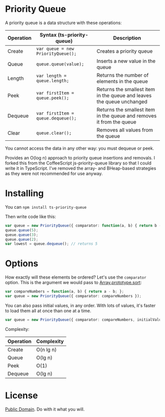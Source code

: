 Priority Queue
==============

A priority queue is a data structure with these operations:

| Operation | Syntax (ts-priority-queue) | Description |
| --------- | --- | ----------- |
| Create | `var queue = new PriorityQueue();` | Creates a priority queue |
| Queue | `queue.queue(value);` | Inserts a new value in the queue |
| Length | `var length = queue.length;` | Returns the number of elements in the queue |
| Peek | `var firstItem = queue.peek();` | Returns the smallest item in the queue and leaves the queue unchanged |
| Dequeue | `var firstItem = queue.dequeue();` | Returns the smallest item in the queue and removes it from the queue |
| Clear | `queue.clear();` | Removes all values from the queue |

You cannot access the data in any other way: you must dequeue or peek.

Provides an O(log n) approach to priority queue insertions and removals. I forked this from the CoffeeScript js-priority-queue library so that I could write it in TypeScript. I've removed the array- and BHeap-based strategies as they were not recommended for use anyway. 

Installing
==========

You can `npm install ts-priority-queue`

Then write code like this:

```ts
var queue = new PriorityQueue({ comparator: function(a, b) { return b - a; }});
queue.queue(5);
queue.queue(3);
queue.queue(2);
var lowest = queue.dequeue(); // returns 5
```

Options
=======

How exactly will these elements be ordered? Let's use the `comparator` option.
This is the argument we would pass to
[Array.prototype.sort](https://developer.mozilla.org/en-US/docs/Web/JavaScript/Reference/Global_Objects/Array/sort):

```ts
var compareNumbers = function(a, b) { return a - b; };
var queue = new PriorityQueue({ comparator: compareNumbers });
```

You can also pass initial values, in any order. With lots of values, it's
faster to load them all at once than one at a time.

```ts
var queue = new PriorityQueue({ comparator: compareNumbers, initialValues: [ 1, 2, 3 ] })
```

Complexity:

| Operation | Complexity |
| --------- | ----------- |
| Create | O(n lg n) |
| Queue | O(lg n) |
| Peek | O(1) |
| Dequeue | O(lg n) |

License
=======

[Public Domain](http://creativecommons.org/publicdomain/zero/1.0/). Do with it what you
will.
